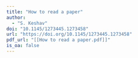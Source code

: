 ```yaml
---
title: "How to read a paper"
author:
  - "S. Keshav"
doi: "10.1145/1273445.1273458"
url: "https://doi.org/10.1145/1273445.1273458"
pdf_url: "[[How to read a paper.pdf]]"
is_oa: false
---
```

